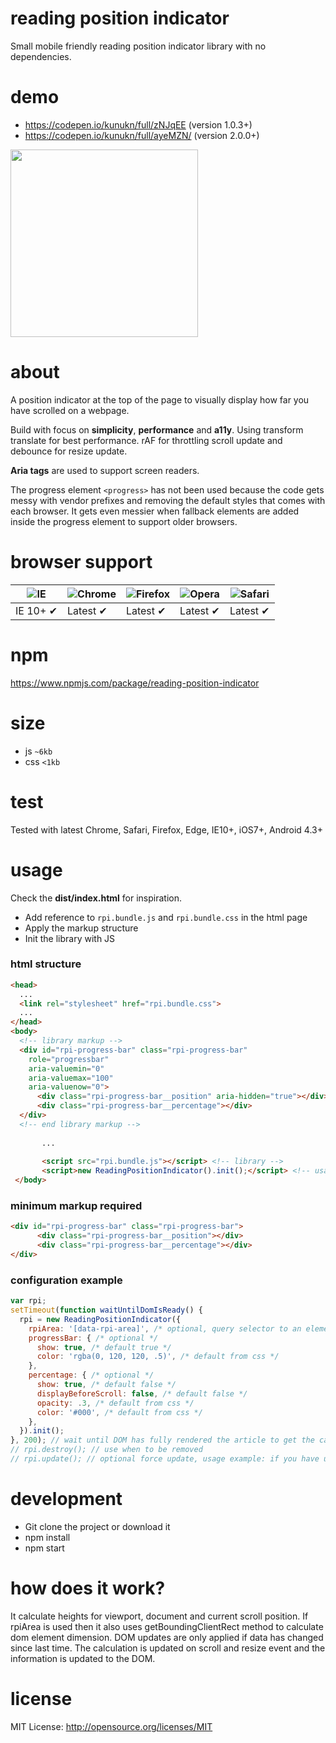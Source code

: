 # reading position indicator
Small mobile friendly reading position indicator library with no dependencies.

# demo
* https://codepen.io/kunukn/full/zNJqEE (version 1.0.3+)
* https://codepen.io/kunukn/full/ayeMZN/ (version 2.0.0+)

<img src="https://github.com/kunukn/reading-position-indicator/blob/master/media/rpi.gif?raw=true" width="300">

# about
A position indicator at the top of the page to visually display how far you have scrolled on a webpage.

Build with focus on **simplicity**, **performance** and **a11y**. 
Using transform translate for best performance. rAF for throttling scroll update and debounce for resize update. 

**Aria tags** are used to support screen readers. 

The progress element `<progress>` has not been used because the code gets messy with vendor prefixes and removing the default styles that comes with each browser. It gets even messier when fallback elements are added inside the progress element to support older browsers.


# browser support

![IE](https://cloud.githubusercontent.com/assets/398893/3528325/20373e76-078e-11e4-8e3a-1cb86cf506f0.png) | ![Chrome](https://cloud.githubusercontent.com/assets/398893/3528328/23bc7bc4-078e-11e4-8752-ba2809bf5cce.png) | ![Firefox](https://cloud.githubusercontent.com/assets/398893/3528329/26283ab0-078e-11e4-84d4-db2cf1009953.png) | ![Opera](https://cloud.githubusercontent.com/assets/398893/3528330/27ec9fa8-078e-11e4-95cb-709fd11dac16.png) | ![Safari](https://cloud.githubusercontent.com/assets/398893/3528331/29df8618-078e-11e4-8e3e-ed8ac738693f.png)
--- | --- | --- | --- | --- |
IE 10+ ✔ | Latest ✔ | Latest ✔ | Latest ✔ | Latest ✔ |


# npm

https://www.npmjs.com/package/reading-position-indicator


# size
* js `~6kb`
* css `<1kb`

# test
Tested with latest Chrome, Safari, Firefox, Edge, IE10+, iOS7+, Android 4.3+

# usage

Check the **dist/index.html** for inspiration.

* Add reference to `rpi.bundle.js` and `rpi.bundle.css` in the html page
* Apply the markup structure
* Init the library with JS

### html structure

```html
<head>
  ...
  <link rel="stylesheet" href="rpi.bundle.css">
  ...
</head>
<body>
  <!-- library markup -->
  <div id="rpi-progress-bar" class="rpi-progress-bar" 
    role="progressbar" 
    aria-valuemin="0" 
    aria-valuemax="100"
    aria-valuenow="0">
      <div class="rpi-progress-bar__position" aria-hidden="true"></div>
      <div class="rpi-progress-bar__percentage"></div>
  </div>
  <!-- end library markup -->
  
       ...          
       
       <script src="rpi.bundle.js"></script> <!-- library -->
       <script>new ReadingPositionIndicator().init();</script> <!-- usage -->
 </body>
```

### minimum markup required

```html
<div id="rpi-progress-bar" class="rpi-progress-bar">
      <div class="rpi-progress-bar__position"></div>
      <div class="rpi-progress-bar__percentage"></div>
</div>
```

### configuration example

```javascript
var rpi;
setTimeout(function waitUntilDomIsReady() {
  rpi = new ReadingPositionIndicator({
    rpiArea: '[data-rpi-area]', /* optional, query selector to an element */
    progressBar: { /* optional */
      show: true, /* default true */
      color: 'rgba(0, 120, 120, .5)', /* default from css */
    },
    percentage: { /* optional */
      show: true, /* default false */
      displayBeforeScroll: false, /* default false */
      opacity: .3, /* default from css */
      color: '#000', /* default from css */
    },
  }).init();
}, 200); // wait until DOM has fully rendered the article to get the calculations correct
// rpi.destroy(); // use when to be removed
// rpi.update(); // optional force update, usage example: if you have updated the DOM and need to refresh the indicator
```


# development
* Git clone the project or download it
* npm install
* npm start


# how does it work?

It calculate heights for viewport, document and current scroll position. If rpiArea is used then it also uses getBoundingClientRect method to calculate dom element dimension. DOM updates are only applied if data has changed since last time. The calculation is updated on scroll and resize event and the information is updated to the DOM.


# license

MIT License: http://opensource.org/licenses/MIT
